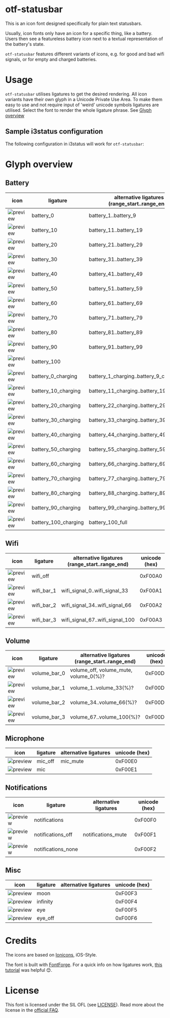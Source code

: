 # otf-statusbar

This is an icon font designed specifically for plain text statusbars.

Usually, icon fonts only have an icon for a specific thing, like a battery.
Users then see a featureless battery icon next to a textual representation of the battery's state.

`otf-statusbar` features different variants of icons, e.g. for good and bad wifi signals, or for empty and charged batteries.


# Usage

`otf-statusbar` utilises ligatures to get the desired rendering.
All icon variants have their own glyph in a Unicode Private Use Area.
To make them easy to use and not require input of 'weird' unicode symbols ligatures are utilised.
Select the font to render the whole ligature phrase. See [Glyph overview](#glyph-overview)


## Sample i3status configuration

The following configuration in i3status will work for `otf-statusbar`:


# Glyph overview

## Battery

| icon                                       | ligature             | alternative ligatures (range_start..range_end) | unicode (hex) |
| ---                                        | ---                  | ---                                            | ---           |
| ![preview](icons/battery-00.svg)           | battery_0            | battery_1..battery_9                           | 0xF00B0       |
| ![preview](icons/battery-10.svg)           | battery_10           | battery_11..battery_19                         | 0xF00B1       |
| ![preview](icons/battery-20.svg)           | battery_20           | battery_21..battery_29                         | 0xF00B2       |
| ![preview](icons/battery-30.svg)           | battery_30           | battery_31..battery_39                         | 0xF00B3       |
| ![preview](icons/battery-40.svg)           | battery_40           | battery_41..battery_49                         | 0xF00B4       |
| ![preview](icons/battery-50.svg)           | battery_50           | battery_51..battery_59                         | 0xF00B5       |
| ![preview](icons/battery-60.svg)           | battery_60           | battery_61..battery_69                         | 0xF00B6       |
| ![preview](icons/battery-70.svg)           | battery_70           | battery_71..battery_79                         | 0xF00B7       |
| ![preview](icons/battery-80.svg)           | battery_80           | battery_81..battery_89                         | 0xF00B8       |
| ![preview](icons/battery-90.svg)           | battery_90           | battery_91..battery_99                         | 0xF00B9       |
| ![preview](icons/battery-100.svg)          | battery_100          |                                                | 0xF00BA       |
| ![preview](icons/battery-00-charging.svg)  | battery_0_charging   | battery_1_charging..battery_9_charging         | 0xF00C0       |
| ![preview](icons/battery-10-charging.svg)  | battery_10_charging  | battery_11_charging..battery_19_charging       | 0xF00C1       |
| ![preview](icons/battery-20-charging.svg)  | battery_20_charging  | battery_22_charging..battery_29_charging       | 0xF00C2       |
| ![preview](icons/battery-30-charging.svg)  | battery_30_charging  | battery_33_charging..battery_39_charging       | 0xF00C3       |
| ![preview](icons/battery-40-charging.svg)  | battery_40_charging  | battery_44_charging..battery_49_charging       | 0xF00C4       |
| ![preview](icons/battery-50-charging.svg)  | battery_50_charging  | battery_55_charging..battery_59_charging       | 0xF00C5       |
| ![preview](icons/battery-60-charging.svg)  | battery_60_charging  | battery_66_charging..battery_69_charging       | 0xF00C6       |
| ![preview](icons/battery-70-charging.svg)  | battery_70_charging  | battery_77_charging..battery_79_charging       | 0xF00C7       |
| ![preview](icons/battery-80-charging.svg)  | battery_80_charging  | battery_88_charging..battery_89_charging       | 0xF00C8       |
| ![preview](icons/battery-90-charging.svg)  | battery_90_charging  | battery_99_charging..battery_99_charging       | 0xF00C9       |
| ![preview](icons/battery-100-charging.svg) | battery_100_charging | battery_100_full                               | 0xF00CA       |

## Wifi

| icon                             | ligature   | alternative ligatures (range_start..range_end) | unicode (hex) |
| ---                              | ---        | ---                                            | ---           |
| ![preview](icons/wifi-off.svg)   | wifi_off   |                                                | 0xF00A0       |
| ![preview](icons/wifi-bar-1.svg) | wifi_bar_1 | wifi_signal_0..wifi_signal_33                  | 0xF00A1       |
| ![preview](icons/wifi-bar-2.svg) | wifi_bar_2 | wifi_signal_34..wifi_signal_66                 | 0xF00A2       |
| ![preview](icons/wifi-bar-3.svg) | wifi_bar_3 | wifi_signal_67..wifi_signal_100                | 0xF00A3       |

## Volume

| icon                           | ligature     | alternative ligatures (range_start..range_end) | unicode (hex) |
| ---                            | ---          | ---                                            | ---           |
| ![preview](icons/volume-0.svg) | volume_bar_0 | volume_off, volume_mute, volume_0(%)?          | 0xF00D0       |
| ![preview](icons/volume-1.svg) | volume_bar_1 | volume_1..volume_33(%)?                        | 0xF00D1       |
| ![preview](icons/volume-2.svg) | volume_bar_2 | volume_34..volume_66(%)?                       | 0xF00D2       |
| ![preview](icons/volume-3.svg) | volume_bar_3 | volume_67..volume_100(%)?                      | 0xF00D3       |


## Microphone

| icon                          | ligature | alternative ligatures | unicode (hex) |
| ---                           | ---      | ---                   | ---           |
| ![preview](icons/mic-off.svg) | mic_off  | mic_mute              | 0xF00E0       |
| ![preview](icons/mic.svg)     | mic      |                       | 0xF00E1       |

## Notifications

| icon                                        | ligature           | alternative ligatures | unicode (hex) |
| ---                                         | ---                | ---                   | ---           |
| ![preview](icons/notifications.svg)         | notifications      |                       | 0xF00F0       |
| ![preview](icons/notifications-off.svg)     | notifications_off  | notifications_mute    | 0xF00F1       |
| ![preview](icons/notifications-outline.svg) | notifications_none |                       | 0xF00F2       |

## Misc

| icon                           | ligature | alternative ligatures | unicode (hex) |
| ---                            | ---      | ---                   | ---           |
| ![preview](icons/moon.svg)     | moon     |                       | 0xF00F3       |
| ![preview](icons/infinite.svg) | infinity |                       | 0xF00F4       |
| ![preview](icons/eye.svg)      | eye      |                       | 0xF00F5       |
| ![preview](icons/eye-off.svg)  | eye_off  |                       | 0xF00F6       |


# Credits

The icons are based on [Ionicons][1], iOS-Style.

The font is built with [FontForge][2]. For a quick info on how ligatures work, [this tutorial][3] was helpful 😊.


# License

This font is licensed under the SIL OFL (see [LICENSE](./LICENSE)). Read more about the license in the [official FAQ][4].


[1]: https://github.com/ionic-team/ionicons
[2]: https://fontforge.github.io
[3]: https://www.youtube.com/watch?v=UUUeogQAjv0&t=213
[4]: https://scripts.sil.org/cms/scripts/page.php?item_id=OFL-FAQ_web
